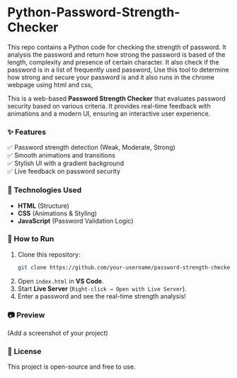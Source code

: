# Python-Password-Strength-Checker
This repo contains a Python code for checking the strength of password. It analysis the password and return how strong the password is based of the length, complexity and presence of certain character. It also check if the password is in a list of frequently used password, Use this tool to determine how strong and secure your password is 
and it also runs in the chrome webpage using html and css,

This is a web-based **Password Strength Checker** that evaluates password security based on various criteria. It provides real-time feedback with animations and a modern UI, ensuring an interactive user experience.  

### **✨ Features**  
✅ Password strength detection (Weak, Moderate, Strong)  
✅ Smooth animations and transitions  
✅ Stylish UI with a gradient background  
✅ Live feedback on password security  

### **📂 Technologies Used**  
- **HTML** (Structure)  
- **CSS** (Animations & Styling)  
- **JavaScript** (Password Validation Logic)  

### **🚀 How to Run**  
1. Clone this repository:  
   ```sh
   git clone https://github.com/your-username/password-strength-checker.git
   ```
2. Open `index.html` in **VS Code**.  
3. Start **Live Server** (`Right-click → Open with Live Server`).  
4. Enter a password and see the real-time strength analysis!  

### **📷 Preview**  
(Add a screenshot of your project)  

### **📜 License**  
This project is open-source and free to use.  
